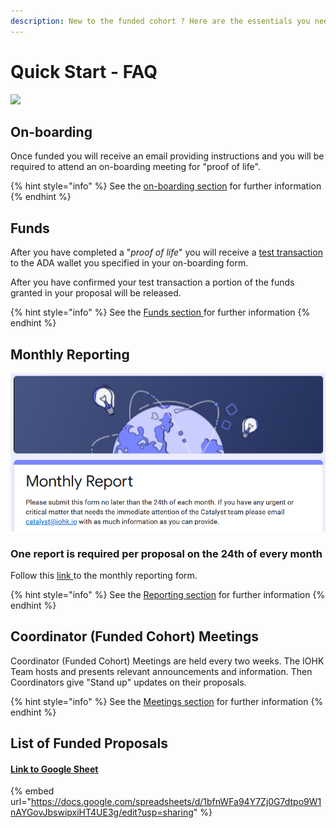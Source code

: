```yaml
---
description: New to the funded cohort ? Here are the essentials you need to know.
---
```


# Quick Start - FAQ

![](../.gitbook/assets/undraw\_questions\_re\_1fy7.svg)

## On-boarding

Once funded you will receive an email providing instructions and you will be required to attend an on-boarding meeting for "proof of life".

{% hint style="info" %}
See the [on-boarding section](https://quality-assurance-dao.gitbook.io/catalyst-coordinator/coordinator-processes/onboarding) for further information
{% endhint %}

## Funds

After you have completed a "_proof of life_" you will receive a [test transaction](https://quality-assurance-dao.gitbook.io/catalyst-coordinator/coordinator-processes/funds#test-transactions) to the ADA wallet you specified in your on-boarding form.

After you have confirmed your test transaction a portion of the funds granted in your proposal will be released.

{% hint style="info" %}
See the [Funds section ](../funds/funds.md)for further information
{% endhint %}

## Monthly Reporting

![](../.gitbook/assets/2022-03-21.png)

### **One report is required per proposal on the 24th of every month**

Follow this [link ](https://docs.google.com/forms/d/e/1FAIpQLSdS6wAzKdSR1mAwCHP0EkVqOVlszvU5E45B0G2-0HmjO6qgbA/viewform)to the monthly reporting form.

{% hint style="info" %}
See the [Reporting section](../reporting/reporting.md) for further information
{% endhint %}

## Coordinator (Funded Cohort) Meetings

Coordinator (Funded Cohort) Meetings are held every two weeks. The IOHK Team hosts and presents relevant announcements and information. Then Coordinators give "Stand up" updates on their proposals.

{% hint style="info" %}
See the [Meetings section](meetings.md) for further information
{% endhint %}

## List of Funded Proposals

#### [Link to Google Sheet](https://docs.google.com/spreadsheets/d/1bfnWFa94Y7Zj0G7dtpo9W1nAYGovJbswipxiHT4UE3g/edit?usp=sharing)

{% embed url="https://docs.google.com/spreadsheets/d/1bfnWFa94Y7Zj0G7dtpo9W1nAYGovJbswipxiHT4UE3g/edit?usp=sharing" %}
